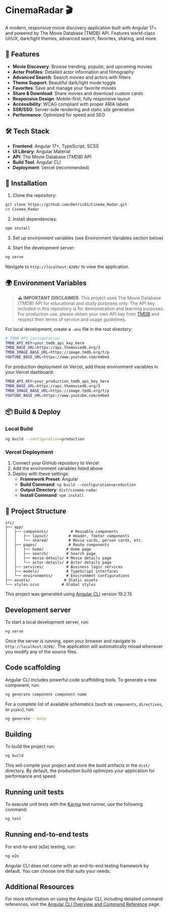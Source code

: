 # CinemaRadar 🎬

A modern, responsive movie discovery application built with Angular 17+ and powered by The Movie Database (TMDB) API. Features world-class UI/UX, dark/light themes, advanced search, favorites, sharing, and more.

## 🚀 Features

- **Movie Discovery**: Browse trending, popular, and upcoming movies
- **Actor Profiles**: Detailed actor information and filmography
- **Advanced Search**: Search movies and actors with filters
- **Theme Support**: Beautiful dark/light mode toggle
- **Favorites**: Save and manage your favorite movies
- **Share & Download**: Share movies and download custom cards
- **Responsive Design**: Mobile-first, fully responsive layout
- **Accessibility**: WCAG compliant with proper ARIA labels
- **SSR/SSG**: Server-side rendering and static site generation
- **Performance**: Optimized for speed and SEO

## 🛠️ Tech Stack

- **Frontend**: Angular 17+, TypeScript, SCSS
- **UI Library**: Angular Material
- **API**: The Movie Database (TMDB) API
- **Build Tool**: Angular CLI
- **Deployment**: Vercel (recommended)

## 🔧 Installation

1. Clone the repository:
```bash
git clone https://github.com/Derric01/Cinema_Radar.git
cd Cinema_Radar
```

2. Install dependencies:
```bash
npm install
```

3. Set up environment variables (see Environment Variables section below)

4. Start the development server:
```bash
ng serve
```

Navigate to `http://localhost:4200/` to view the application.

## 🌍 Environment Variables

> **⚠️ IMPORTANT DISCLAIMER**: This project uses The Movie Database (TMDB) API for educational and study purposes only. The API key included in this repository is for demonstration and learning purposes. For production use, please obtain your own API key from [TMDB](https://www.themoviedb.org/settings/api) and respect their terms of service and usage guidelines.

For local development, create a `.env` file in the root directory:

```bash
# TMDB API Configuration
TMDB_API_KEY=your_tmdb_api_key_here
TMDB_BASE_URL=https://api.themoviedb.org/3
TMDB_IMAGE_BASE_URL=https://image.tmdb.org/t/p
YOUTUBE_BASE_URL=https://www.youtube.com/embed
```

For production deployment on Vercel, add these environment variables in your Vercel dashboard:

```bash
TMDB_API_KEY=your_production_tmdb_api_key_here
TMDB_BASE_URL=https://api.themoviedb.org/3
TMDB_IMAGE_BASE_URL=https://image.tmdb.org/t/p
YOUTUBE_BASE_URL=https://www.youtube.com/embed
```

## 📦 Build & Deploy

### Local Build
```bash
ng build --configuration=production
```

### Vercel Deployment
1. Connect your GitHub repository to Vercel
2. Add the environment variables listed above
3. Deploy with these settings:
   - **Framework Preset**: Angular
   - **Build Command**: `ng build --configuration=production`
   - **Output Directory**: `dist/cinema-radar`
   - **Install Command**: `npm install`

## 🎨 Project Structure

```
src/
├── app/
│   ├── components/          # Reusable components
│   │   ├── layout/         # Header, footer components
│   │   └── shared/         # Movie cards, person cards, etc.
│   ├── pages/              # Route components
│   │   ├── home/          # Home page
│   │   ├── search/        # Search page
│   │   ├── movie-details/ # Movie details page
│   │   └── actor-details/ # Actor details page
│   ├── services/          # Business logic services
│   ├── models/            # TypeScript interfaces
│   └── environments/      # Environment configurations
├── assets/               # Static assets
└── styles.scss          # Global styles
```

This project was generated using [Angular CLI](https://github.com/angular/angular-cli) version 19.2.15.

## Development server

To start a local development server, run:

```bash
ng serve
```

Once the server is running, open your browser and navigate to `http://localhost:4200/`. The application will automatically reload whenever you modify any of the source files.

## Code scaffolding

Angular CLI includes powerful code scaffolding tools. To generate a new component, run:

```bash
ng generate component component-name
```

For a complete list of available schematics (such as `components`, `directives`, or `pipes`), run:

```bash
ng generate --help
```

## Building

To build the project run:

```bash
ng build
```

This will compile your project and store the build artifacts in the `dist/` directory. By default, the production build optimizes your application for performance and speed.

## Running unit tests

To execute unit tests with the [Karma](https://karma-runner.github.io) test runner, use the following command:

```bash
ng test
```

## Running end-to-end tests

For end-to-end (e2e) testing, run:

```bash
ng e2e
```

Angular CLI does not come with an end-to-end testing framework by default. You can choose one that suits your needs.

## Additional Resources

For more information on using the Angular CLI, including detailed command references, visit the [Angular CLI Overview and Command Reference](https://angular.dev/tools/cli) page.
